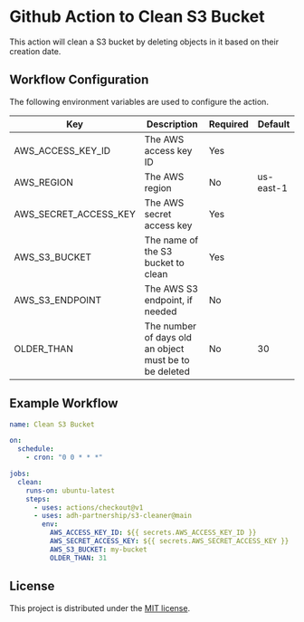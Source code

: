 # Github Action to Clean S3 Bucket

This action will clean a S3 bucket by deleting objects in it based on their creation date.

## Workflow Configuration

The following environment variables are used to configure the action.

| Key | Description | Required | Default |
| --- | --- | --- | --- |
| AWS_ACCESS_KEY_ID | The AWS access key ID | Yes | |
| AWS_REGION | The AWS region | No | us-east-1 |
| AWS_SECRET_ACCESS_KEY | The AWS secret access key | Yes | |
| AWS_S3_BUCKET | The name of the S3 bucket to clean | Yes | |
| AWS_S3_ENDPOINT | The AWS S3 endpoint, if needed | No | |
| OLDER_THAN | The number of days old an object must be to be deleted | No | 30 |

## Example Workflow

```yaml
name: Clean S3 Bucket

on:
  schedule:
    - cron: "0 0 * * *"

jobs:
  clean:
    runs-on: ubuntu-latest
    steps:
      - uses: actions/checkout@v1
      - uses: adh-partnership/s3-cleaner@main
        env:
          AWS_ACCESS_KEY_ID: ${{ secrets.AWS_ACCESS_KEY_ID }}
          AWS_SECRET_ACCESS_KEY: ${{ secrets.AWS_SECRET_ACCESS_KEY }}
          AWS_S3_BUCKET: my-bucket
          OLDER_THAN: 31
```

## License

This project is distributed under the [MIT license](LICENSE.md).